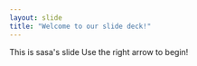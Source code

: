 ```yaml
---
layout: slide
title: "Welcome to our slide deck!"
---
```

This is sasa's slide
Use the right arrow to begin!
